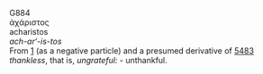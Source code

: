 <body>
  <p>G884<br>  ἀχάριστος  <br> acharistos  <br><i>ach-ar‘-is-tos </i><br>From <a href="g0001.htm">1</a> (as a negative particle) and a presumed derivative of <a href="g5483.htm">5483</a>  <i>thankless</i>, that is, <i>ungrateful:</i> - unthankful.<br></p>
 </body>